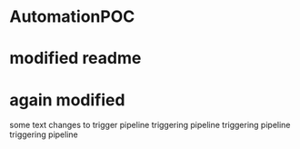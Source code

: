 # AutomationPOC
# modified readme
# again modified
some text
changes to trigger pipeline
triggering pipeline
triggering pipeline
triggering pipeline
